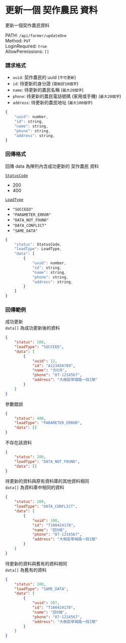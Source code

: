 # 更新一個 契作農民 資料

更新一個契作農民資料

PATH: `/api/farmer/updateOne`  
Method: `PUT`  
LoginRequired: `true`  
AllowPermissions: `[]`  


### 請求格式
* `uuid`: 契作農民的 uuid (`不可更新`)
* `id`: 待更新的身分證 (`需剛好10個字`)
* `name`: 待更新的農民名稱 (`最大20個字`)
* `phone`: 待更新的農民電話號碼 (家用或手機) (`最大20個字`)
* `address`: 待更新的農民地址 (`最大100個字`)

```js
{
    "uuid": number,
    "id": string,
    "name": string,
    "phone": string,
    "address": string,
}
```


### 回傳格式

回傳 data 為陣列內含成功更新的 契作農民 資料  

[`StatusCode`](../types.md#statuscode)  
* 200
* 400

[`LoadType`](../types.md#loadtype)  
* `"SUCCEED"`
* `"PARAMETER_ERROR"`
* `"DATA_NOT_FOUND"`
* `"DATA_CONFLICT"`
* `"SAME_DATA"`

```js
{
    "status": StatusCode,
    "loadType": LoadType,
    "data": [
        {
            "uuid": number,
            "id": string,
            "name": string,
            "phone": string,
            "address": string,
        }
    ]
}
```


### 回傳範例
成功更新  
`data[]` 為成功更新後的資料  
```json
{
    "status": 200,
    "loadType": "SUCCEED",
    "data": [
        {
            "uuid": 12,
            "id": "A123456789",
            "name": "方O洋",
            "phone": "07-1234567",
            "address": "大樹區學城路一段1號"
        }
    ]
}
```

參數錯誤
```json
{
    "status": 400,
    "loadType": "PARAMETER_ERROR",
    "data": []
}
```

不存在該資料
```json
{
    "status": 200,
    "loadType": "DATA_NOT_FOUND",
    "data": []
}
```

待更新的資料與原有資料庫的其他資料相同  
`data[]` 為資料庫中相同的資料
```json
{
    "status": 200,
    "loadType": "DATA_CONFLICT",
    "data": [
        {
            "uuid": 100,
            "id": "T100424178",
            "name": "莊O城",
            "phone": "07-1234567",
            "address": "大樹區學城路一段1號"
        }
    ]
}
```

待更新的資料與舊有的資料相同  
`data[]` 為舊有的資料
```json
{
    "status": 200,
    "loadType": "SAME_DATA",
    "data": [
        {
            "uuid": 207,
            "id": "T100424178",
            "name": "莊O城",
            "phone": "07-1234567",
            "address": "大樹區學城路一段1號"
        }
    ]
}
```